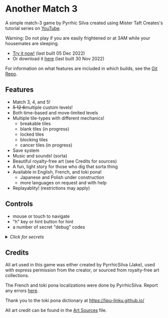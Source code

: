 # Another Match 3

A simple match-3 game by Pyrrhic Silva created using Mister Taft Creates's tutorial series on [YouTube](https://youtube.com/playlist?list=PL4vbr3u7UKWrxEz75MqmTDd899cYAvQ_B).

Warning: Do not play if you are easily frightened or at 3AM while your housemates are sleeping.

* [Try it now!](https://pyrrhicshadow.github.io/Another-Match-3/Builds/Another%20Match%203%20WebGL/index.html) (last built 05 Dec 2022)
* Or download it [here](https://github.com/PyrrhicShadow/Another-Match-3/tree/main/Builds/Another%20Match%203%20PC.zip) (last built 30 Nov 2022)

For information on what features are included in which builds, see the [Git Repo](https://github.com/PyrrhicShadow/Another-Match-3). 

## Features

* Match 3, 4, and 5! 
* <s>5 12 6</s>multiple custom levels!
* Both time-based and move-limited levels 
* Multiple tile-types with different mechanics!
    * breakable tiles
    * blank tiles (in progress)
    * locked tiles 
    * blocking tiles 
    * cancer tiles (in progress)
* Save system
* Music and sounds! (sorta) 
* Beautiful royalty-free art (see Credits for sources)
* A fun, light story for those who dig that sorta thing
* Available in English, French, and toki pona!
    * Japanese and Polish under construction
    * more languages on request and with help
* Replayablity! (restrictions may apply)

## Controls 

* mouse or touch to navigate 
* "h" key or hint button for hint 
* a number of secret "debug" codes 

<details>
    <summary><i>Click for secrets</i></summary>

<p>These are technically debugging tools but I left them in here as cheat-codes/easter eggs. Have fun!</p>

<ul>
    <li> "s" key to shuffle the board </li>
        <ul>
            <li> shuffle happens automatically at deadlock, but manual shuffle is helpful if looking for a specific configuration</li>
        </ul>
    <li> bomb commands (turns the piece the mouse is hovering over into said bomb)</li>
        <ul>
            <li> "c" key for color bomb</li>
            <li> "a" key for adjacent bomb</li>
            <li> right or left arrow key for row bomb</li>
            <li> up or down arrow key for col bomb </li>
            <li> right-mouse to unmake bomb </li>
        </ul>
</ul>

<p>The features also include "replayability", which references how all the levels change after you've successfully summoned the daemon traped in the game. Don't worry, you'll know when you've successfully summoned the daemon.</p>

</details>

## Credits 

All art used in this game was either created by PyrrhicSilva (Jake), used with express permission from the creator, or sourced from royalty-free art collections. 

The French and toki pona localizations were done by PyrrhicSilva. Report any errors [here](https://forms.gle/twwYvKxhxmNrm1hcA). 

Thank you to the toki pona dictionary at https://lipu-linku.github.io/

All art credit can be found in the [Art Sources](https://pyrrhicshadow.github.io/Another-Match-3/Assets/Art/artSources) file.

